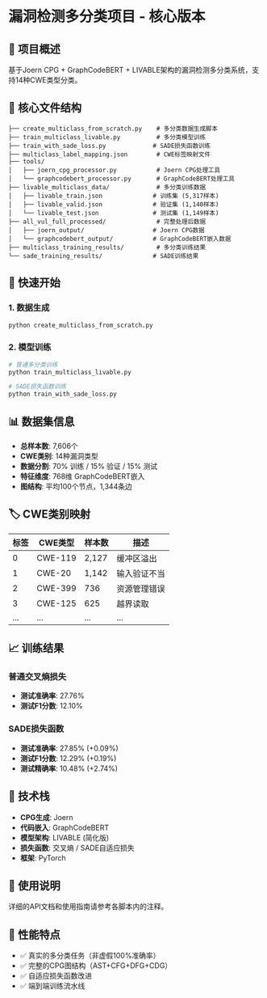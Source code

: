 # 漏洞检测多分类项目 - 核心版本

## 🎯 项目概述

基于Joern CPG + GraphCodeBERT + LIVABLE架构的漏洞检测多分类系统，支持14种CWE类型分类。

## 📁 核心文件结构

```
├── create_multiclass_from_scratch.py    # 多分类数据生成脚本
├── train_multiclass_livable.py          # 多分类模型训练
├── train_with_sade_loss.py             # SADE损失函数训练
├── multiclass_label_mapping.json        # CWE标签映射文件
├── tools/
│   ├── joern_cpg_processor.py           # Joern CPG处理工具
│   └── graphcodebert_processor.py       # GraphCodeBERT处理工具
├── livable_multiclass_data/             # 多分类训练数据
│   ├── livable_train.json              # 训练集 (5,317样本)
│   ├── livable_valid.json              # 验证集 (1,140样本)
│   └── livable_test.json               # 测试集 (1,149样本)
├── all_vul_full_processed/              # 完整处理后数据
│   ├── joern_output/                   # Joern CPG数据
│   └── graphcodebert_output/           # GraphCodeBERT嵌入数据
├── multiclass_training_results/         # 多分类训练结果
└── sade_training_results/              # SADE训练结果
```

## 🚀 快速开始

### 1. 数据生成
```bash
python create_multiclass_from_scratch.py
```

### 2. 模型训练
```bash
# 普通多分类训练
python train_multiclass_livable.py

# SADE损失函数训练
python train_with_sade_loss.py
```

## 📊 数据集信息

- **总样本数**: 7,606个
- **CWE类别**: 14种漏洞类型
- **数据分割**: 70% 训练 / 15% 验证 / 15% 测试
- **特征维度**: 768维 GraphCodeBERT嵌入
- **图结构**: 平均100个节点，1,344条边

## 🏷️ CWE类别映射

| 标签 | CWE类型 | 样本数 | 描述 |
|------|---------|--------|------|
| 0 | CWE-119 | 2,127 | 缓冲区溢出 |
| 1 | CWE-20 | 1,142 | 输入验证不当 |
| 2 | CWE-399 | 736 | 资源管理错误 |
| 3 | CWE-125 | 625 | 越界读取 |
| ... | ... | ... | ... |

## 📈 训练结果

### 普通交叉熵损失
- **测试准确率**: 27.76%
- **测试F1分数**: 12.10%

### SADE损失函数
- **测试准确率**: 27.85% (+0.09%)
- **测试F1分数**: 12.29% (+0.19%)
- **测试精确率**: 10.48% (+2.74%)

## 🔧 技术栈

- **CPG生成**: Joern
- **代码嵌入**: GraphCodeBERT
- **模型架构**: LIVABLE (简化版)
- **损失函数**: 交叉熵 / SADE自适应损失
- **框架**: PyTorch

## 📝 使用说明

详细的API文档和使用指南请参考各脚本内的注释。

## 🎯 性能特点

- ✅ 真实的多分类任务（非虚假100%准确率）
- ✅ 完整的CPG图结构（AST+CFG+DFG+CDG）
- ✅ 自适应损失函数改进
- ✅ 端到端训练流水线
